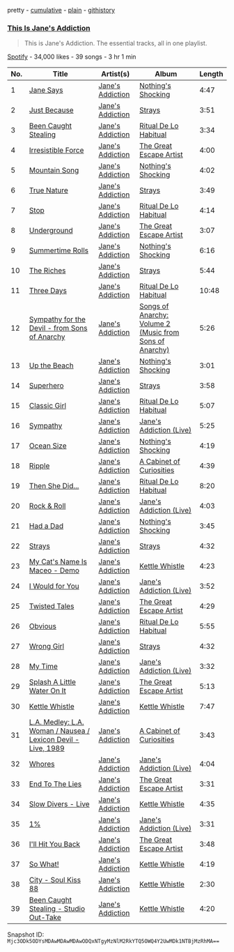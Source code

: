 pretty - [cumulative](/playlists/cumulative/37i9dQZF1DZ06evNZXcOE4.md) - [plain](/playlists/plain/37i9dQZF1DZ06evNZXcOE4) - [githistory](https://github.githistory.xyz/mackorone/spotify-playlist-archive/blob/main/playlists/plain/37i9dQZF1DZ06evNZXcOE4)

### [This Is Jane's Addiction](https://open.spotify.com/playlist/37i9dQZF1DZ06evNZXcOE4)

> This is Jane's Addiction\. The essential tracks, all in one playlist.

[Spotify](https://open.spotify.com/user/spotify) - 34,000 likes - 39 songs - 3 hr 1 min

| No. | Title | Artist(s) | Album | Length |
|---|---|---|---|---|
| 1 | [Jane Says](https://open.spotify.com/track/7c1Dar0pIAW7w5TzaGjt9t) | [Jane's Addiction](https://open.spotify.com/artist/02NfyD6AlLA12crYzw5YcR) | [Nothing's Shocking](https://open.spotify.com/album/4DVBJPJyizvHfJQt5pYaCa) | 4:47 |
| 2 | [Just Because](https://open.spotify.com/track/3k6L0H08zSY5yRDgqI8fqx) | [Jane's Addiction](https://open.spotify.com/artist/02NfyD6AlLA12crYzw5YcR) | [Strays](https://open.spotify.com/album/1Zyw4sk27JmiSQjD4gXszk) | 3:51 |
| 3 | [Been Caught Stealing](https://open.spotify.com/track/4Qievb8Mqy0qxdLNVl02zt) | [Jane's Addiction](https://open.spotify.com/artist/02NfyD6AlLA12crYzw5YcR) | [Ritual De Lo Habitual](https://open.spotify.com/album/2Jkbi83HTSfqEd0CBdYwpU) | 3:34 |
| 4 | [Irresistible Force](https://open.spotify.com/track/0D7r6CIGNRvs0IvsDOunZr) | [Jane's Addiction](https://open.spotify.com/artist/02NfyD6AlLA12crYzw5YcR) | [The Great Escape Artist](https://open.spotify.com/album/2xcFxFLi8CGvJLXBiVkHQj) | 4:00 |
| 5 | [Mountain Song](https://open.spotify.com/track/5fKZJHzJ9d3MADArbm9muW) | [Jane's Addiction](https://open.spotify.com/artist/02NfyD6AlLA12crYzw5YcR) | [Nothing's Shocking](https://open.spotify.com/album/4DVBJPJyizvHfJQt5pYaCa) | 4:02 |
| 6 | [True Nature](https://open.spotify.com/track/2iAo34ybicqwWVYM2aF3xr) | [Jane's Addiction](https://open.spotify.com/artist/02NfyD6AlLA12crYzw5YcR) | [Strays](https://open.spotify.com/album/1Zyw4sk27JmiSQjD4gXszk) | 3:49 |
| 7 | [Stop](https://open.spotify.com/track/7F0dwqgKzlaIRrngChBRAc) | [Jane's Addiction](https://open.spotify.com/artist/02NfyD6AlLA12crYzw5YcR) | [Ritual De Lo Habitual](https://open.spotify.com/album/2Jkbi83HTSfqEd0CBdYwpU) | 4:14 |
| 8 | [Underground](https://open.spotify.com/track/5SleusK2Wc2SH46DVidSES) | [Jane's Addiction](https://open.spotify.com/artist/02NfyD6AlLA12crYzw5YcR) | [The Great Escape Artist](https://open.spotify.com/album/0mqzGqI1ZDOWkr7we7Uard) | 3:07 |
| 9 | [Summertime Rolls](https://open.spotify.com/track/2ziWygUNToqsrm3yNOD6SZ) | [Jane's Addiction](https://open.spotify.com/artist/02NfyD6AlLA12crYzw5YcR) | [Nothing's Shocking](https://open.spotify.com/album/4DVBJPJyizvHfJQt5pYaCa) | 6:16 |
| 10 | [The Riches](https://open.spotify.com/track/0Cx7Zf4Aqlxd4lmHIRF7eL) | [Jane's Addiction](https://open.spotify.com/artist/02NfyD6AlLA12crYzw5YcR) | [Strays](https://open.spotify.com/album/1Zyw4sk27JmiSQjD4gXszk) | 5:44 |
| 11 | [Three Days](https://open.spotify.com/track/05AW0o01NVyzWn52uM9boY) | [Jane's Addiction](https://open.spotify.com/artist/02NfyD6AlLA12crYzw5YcR) | [Ritual De Lo Habitual](https://open.spotify.com/album/2Jkbi83HTSfqEd0CBdYwpU) | 10:48 |
| 12 | [Sympathy for the Devil \- from Sons of Anarchy](https://open.spotify.com/track/3kJUF78V1W8FQ0PdngeDtV) | [Jane's Addiction](https://open.spotify.com/artist/02NfyD6AlLA12crYzw5YcR) | [Songs of Anarchy: Volume 2 \(Music from Sons of Anarchy\)](https://open.spotify.com/album/26zNMJYGEKI4lNVZoMGO6c) | 5:26 |
| 13 | [Up the Beach](https://open.spotify.com/track/7CByzrzR4LCBxVI7lM8Ggv) | [Jane's Addiction](https://open.spotify.com/artist/02NfyD6AlLA12crYzw5YcR) | [Nothing's Shocking](https://open.spotify.com/album/4DVBJPJyizvHfJQt5pYaCa) | 3:01 |
| 14 | [Superhero](https://open.spotify.com/track/6z4CTIToU7a03Rq07F9FF4) | [Jane's Addiction](https://open.spotify.com/artist/02NfyD6AlLA12crYzw5YcR) | [Strays](https://open.spotify.com/album/1Zyw4sk27JmiSQjD4gXszk) | 3:58 |
| 15 | [Classic Girl](https://open.spotify.com/track/6Y6XXDCJsDYgde0FH6hlhl) | [Jane's Addiction](https://open.spotify.com/artist/02NfyD6AlLA12crYzw5YcR) | [Ritual De Lo Habitual](https://open.spotify.com/album/2Jkbi83HTSfqEd0CBdYwpU) | 5:07 |
| 16 | [Sympathy](https://open.spotify.com/track/235s3YXmK3PiT4ALbl8cSF) | [Jane's Addiction](https://open.spotify.com/artist/02NfyD6AlLA12crYzw5YcR) | [Jane's Addiction \(Live\)](https://open.spotify.com/album/28ap5k3SX3zdEztr89gPJa) | 5:25 |
| 17 | [Ocean Size](https://open.spotify.com/track/5lCjgHTEE7tbmzDVaCloGC) | [Jane's Addiction](https://open.spotify.com/artist/02NfyD6AlLA12crYzw5YcR) | [Nothing's Shocking](https://open.spotify.com/album/4DVBJPJyizvHfJQt5pYaCa) | 4:19 |
| 18 | [Ripple](https://open.spotify.com/track/1DpCCcdyR4GIknFDQVZfLm) | [Jane's Addiction](https://open.spotify.com/artist/02NfyD6AlLA12crYzw5YcR) | [A Cabinet of Curiosities](https://open.spotify.com/album/3OruSfm0NBmUPhwTafdktT) | 4:39 |
| 19 | [Then She Did...](https://open.spotify.com/track/6Y8eB9Qcami03h8TcKnh0V) | [Jane's Addiction](https://open.spotify.com/artist/02NfyD6AlLA12crYzw5YcR) | [Ritual De Lo Habitual](https://open.spotify.com/album/2Jkbi83HTSfqEd0CBdYwpU) | 8:20 |
| 20 | [Rock & Roll](https://open.spotify.com/track/5D3jslN9eR4jcbsVpt7x6g) | [Jane's Addiction](https://open.spotify.com/artist/02NfyD6AlLA12crYzw5YcR) | [Jane's Addiction \(Live\)](https://open.spotify.com/album/28ap5k3SX3zdEztr89gPJa) | 4:03 |
| 21 | [Had a Dad](https://open.spotify.com/track/3HVS01vPf5NMGS7ACAyEXv) | [Jane's Addiction](https://open.spotify.com/artist/02NfyD6AlLA12crYzw5YcR) | [Nothing's Shocking](https://open.spotify.com/album/4DVBJPJyizvHfJQt5pYaCa) | 3:45 |
| 22 | [Strays](https://open.spotify.com/track/7fNLuDI0HJO61SWq0MctAn) | [Jane's Addiction](https://open.spotify.com/artist/02NfyD6AlLA12crYzw5YcR) | [Strays](https://open.spotify.com/album/1Zyw4sk27JmiSQjD4gXszk) | 4:32 |
| 23 | [My Cat's Name Is Maceo \- Demo](https://open.spotify.com/track/64evVMjyow5mvSOtqNGUZY) | [Jane's Addiction](https://open.spotify.com/artist/02NfyD6AlLA12crYzw5YcR) | [Kettle Whistle](https://open.spotify.com/album/2N0n31aYPEwQGUQxNvhfMw) | 4:23 |
| 24 | [I Would for You](https://open.spotify.com/track/5Uad25kem80E7o7L3p5HLw) | [Jane's Addiction](https://open.spotify.com/artist/02NfyD6AlLA12crYzw5YcR) | [Jane's Addiction \(Live\)](https://open.spotify.com/album/28ap5k3SX3zdEztr89gPJa) | 3:52 |
| 25 | [Twisted Tales](https://open.spotify.com/track/1jcINBNyQwQW4fC83C3l51) | [Jane's Addiction](https://open.spotify.com/artist/02NfyD6AlLA12crYzw5YcR) | [The Great Escape Artist](https://open.spotify.com/album/0mqzGqI1ZDOWkr7we7Uard) | 4:29 |
| 26 | [Obvious](https://open.spotify.com/track/0OY5dYogbCSH4zvzL1hrrG) | [Jane's Addiction](https://open.spotify.com/artist/02NfyD6AlLA12crYzw5YcR) | [Ritual De Lo Habitual](https://open.spotify.com/album/2Jkbi83HTSfqEd0CBdYwpU) | 5:55 |
| 27 | [Wrong Girl](https://open.spotify.com/track/4xAv0JDzl3NmWjVzbVmW3T) | [Jane's Addiction](https://open.spotify.com/artist/02NfyD6AlLA12crYzw5YcR) | [Strays](https://open.spotify.com/album/1Zyw4sk27JmiSQjD4gXszk) | 4:32 |
| 28 | [My Time](https://open.spotify.com/track/10pGH8aoEeHJNY7pjiFwGu) | [Jane's Addiction](https://open.spotify.com/artist/02NfyD6AlLA12crYzw5YcR) | [Jane's Addiction \(Live\)](https://open.spotify.com/album/28ap5k3SX3zdEztr89gPJa) | 3:32 |
| 29 | [Splash A Little Water On It](https://open.spotify.com/track/6OrXMm2Ml4caLuU8D3czwU) | [Jane's Addiction](https://open.spotify.com/artist/02NfyD6AlLA12crYzw5YcR) | [The Great Escape Artist](https://open.spotify.com/album/0mqzGqI1ZDOWkr7we7Uard) | 5:13 |
| 30 | [Kettle Whistle](https://open.spotify.com/track/1dtmoGPBXf345SW4HT5QUM) | [Jane's Addiction](https://open.spotify.com/artist/02NfyD6AlLA12crYzw5YcR) | [Kettle Whistle](https://open.spotify.com/album/2N0n31aYPEwQGUQxNvhfMw) | 7:47 |
| 31 | [L.A\. Medley: L.A\. Woman / Nausea / Lexicon Devil \- Live, 1989](https://open.spotify.com/track/1emWNMyi5qMpp2zD7uYB6P) | [Jane's Addiction](https://open.spotify.com/artist/02NfyD6AlLA12crYzw5YcR) | [A Cabinet of Curiosities](https://open.spotify.com/album/3OruSfm0NBmUPhwTafdktT) | 3:43 |
| 32 | [Whores](https://open.spotify.com/track/381qntd8NgIOAu1GswB0bZ) | [Jane's Addiction](https://open.spotify.com/artist/02NfyD6AlLA12crYzw5YcR) | [Jane's Addiction \(Live\)](https://open.spotify.com/album/28ap5k3SX3zdEztr89gPJa) | 4:04 |
| 33 | [End To The Lies](https://open.spotify.com/track/7zQEPFd7ubM7PaNRx2UMBG) | [Jane's Addiction](https://open.spotify.com/artist/02NfyD6AlLA12crYzw5YcR) | [The Great Escape Artist](https://open.spotify.com/album/0mqzGqI1ZDOWkr7we7Uard) | 3:31 |
| 34 | [Slow Divers \- Live](https://open.spotify.com/track/4KTJNobIzYHGWn0BkQA03r) | [Jane's Addiction](https://open.spotify.com/artist/02NfyD6AlLA12crYzw5YcR) | [Kettle Whistle](https://open.spotify.com/album/2N0n31aYPEwQGUQxNvhfMw) | 4:35 |
| 35 | [1%](https://open.spotify.com/track/6rlo6XpkwwlFRksxLsCqYK) | [Jane's Addiction](https://open.spotify.com/artist/02NfyD6AlLA12crYzw5YcR) | [Jane's Addiction \(Live\)](https://open.spotify.com/album/28ap5k3SX3zdEztr89gPJa) | 3:31 |
| 36 | [I'll Hit You Back](https://open.spotify.com/track/2qtXHxCj2sTZHwXQbAvIT0) | [Jane's Addiction](https://open.spotify.com/artist/02NfyD6AlLA12crYzw5YcR) | [The Great Escape Artist](https://open.spotify.com/album/0mqzGqI1ZDOWkr7we7Uard) | 3:48 |
| 37 | [So What!](https://open.spotify.com/track/5r9N2nRnW3IZhtQHFhAjxB) | [Jane's Addiction](https://open.spotify.com/artist/02NfyD6AlLA12crYzw5YcR) | [Kettle Whistle](https://open.spotify.com/album/2N0n31aYPEwQGUQxNvhfMw) | 4:19 |
| 38 | [City \- Soul Kiss 88](https://open.spotify.com/track/1KncvzweVpOpMmKgth4yok) | [Jane's Addiction](https://open.spotify.com/artist/02NfyD6AlLA12crYzw5YcR) | [Kettle Whistle](https://open.spotify.com/album/2N0n31aYPEwQGUQxNvhfMw) | 2:30 |
| 39 | [Been Caught Stealing \- Studio Out\-Take](https://open.spotify.com/track/2ingbF0o8bNLy68jUCqahX) | [Jane's Addiction](https://open.spotify.com/artist/02NfyD6AlLA12crYzw5YcR) | [Kettle Whistle](https://open.spotify.com/album/2N0n31aYPEwQGUQxNvhfMw) | 4:20 |

Snapshot ID: `Mjc3ODk5ODYsMDAwMDAwMDAwODQxNTgyMzNlM2RkYTQ5OWQ4Y2UwMDk1NTBjMzRhMA==`
